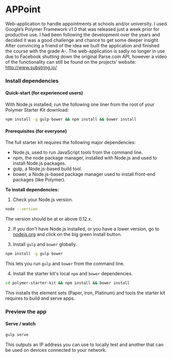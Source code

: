 # APPoint 

Web-application to handle appointments at schools and/or university. I used Google’s Polymer Framework v1.0 that was released just a week prior for productive use. I had been following the development over the years and decided it was a good challenge and chance to get some deeper insight. After convincing a friend of the idea we built the application and finished the course with the grade A-. The web-application is sadly no longer in use due to Facebook shutting down the original Parse.com API, however a video of the functionality can still be found on the projects’ website: http://www.substring.io/ 


### Install dependencies

#### Quick-start (for experienced users)

With Node.js installed, run the following one liner from the root of your Polymer Starter Kit download:

```sh
npm install -g gulp bower && npm install && bower install
```

#### Prerequisites (for everyone)

The full starter kit requires the following major dependencies:

- Node.js, used to run JavaScript tools from the command line.
- npm, the node package manager, installed with Node.js and used to install Node.js packages.
- gulp, a Node.js-based build tool.
- bower, a Node.js-based package manager used to install front-end packages (like Polymer).

**To install dependencies:**

1)  Check your Node.js version.

```sh
node --version
```

The version should be at or above 0.12.x.

2)  If you don't have Node.js installed, or you have a lower version, go to [nodejs.org](https://nodejs.org) and click on the big green Install button.

3)  Install `gulp` and `bower` globally.

```sh
npm install -g gulp bower
```

This lets you run `gulp` and `bower` from the command line.

4)  Install the starter kit's local `npm` and `bower` dependencies.

```sh
cd polymer-starter-kit && npm install && bower install
```

This installs the element sets (Paper, Iron, Platinum) and tools the starter kit requires to build and serve apps.

### Preview the app

#### Serve / watch

```sh
gulp serve
```

This outputs an IP address you can use to locally test and another that can be used on devices connected to your network.
